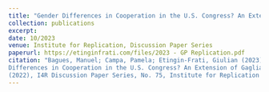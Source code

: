 ```yaml
---
title: "Gender Differences in Cooperation in the U.S. Congress? An Extension of Gagliarducci and Paserman (2022)"
collection: publications
excerpt: 
date: 10/2023
venue: Institute for Replication, Discussion Paper Series
paperurl: https://etinginfrati.com/files/2023 - GP Replication.pdf
citation: "Bagues, Manuel; Campa, Pamela; Etingin-Frati, Giulian (2023) : Gender
Differences in Cooperation in the U.S. Congress? An Extension of Gagliarducci and Paserman
(2022), I4R Discussion Paper Series, No. 75, Institute for Replication (I4R), s.l."
---
```


